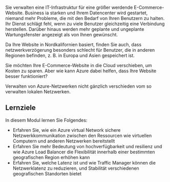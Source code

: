 Sie verwalten eine IT-Infrastruktur für eine größer werdende E-Commerce-Website. Business ia starken und Ihrem Datencenter wird gestartet, niemand mehr Probleme, die mit den Bedarf von Ihren Benutzern zu halten. Ihr Dienst schlägt fehl, wenn zu viele Benutzer gleichzeitig eine Verbindung herstellen. Darüber hinaus werden mehr geplante und ungeplante Wartungsfenster angezeigt als von Ihnen gewünscht. 

Da Ihre Website in Nordkalifornien basiert, finden Sie auch, dass netzwerkverzögerung besonders schlecht für Benutzer, die in anderen Regionen befinden, z. B. in Europa und Asien gespeichert ist.

Sie möchten Ihre E-Commerce-Website in die Cloud verschieben, um Kosten zu sparen. Aber wie kann Azure dabei helfen, dass Ihre Website besser funktioniert?

Verwalten von Azure-Netzwerken nicht gänzlich verschieden vom so verwalten lokalen Netzwerken. 

## <a name="learning-objectives"></a>Lernziele

In diesem Modul lernen Sie Folgendes:

- Erfahren Sie, wie ein Azure virtual Network sichere Netzwerkkommunikation zwischen den Ressourcen wie virtuellen Computern und anderen Netzwerken bereitstellt
- Erfahren Sie mehr Bedeutung von hochverfügbarkeit und resilienz und wie Azure Load Balancer die Flexibilität innerhalb einer bestimmten geografischen Region erhöhen kann
- Erfahren Sie, welche Latenz ist und wie Traffic Manager können die Netzwerklatenz zu reduzieren, und Stabilität verschiedenen geografischen Standorten bietet
